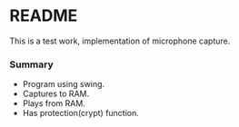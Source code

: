 # README #

This is a test work, implementation of microphone capture.

### Summary ###

* Program using swing.
* Captures to RAM.
* Plays from RAM.
* Has protection(crypt) function.